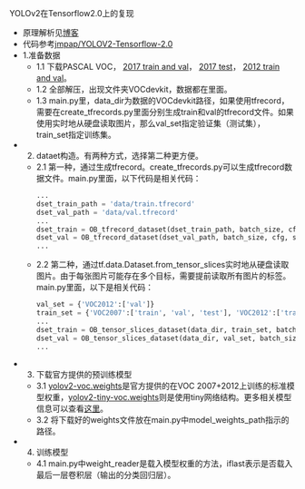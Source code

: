 YOLOv2在Tensorflow2.0上的复现
- 原理解析见[博客](https://blog.csdn.net/ying86615791/article/details/102957513)
- 代码参考[jmpap/YOLOV2-Tensorflow-2.0](https://github.com/jmpap/YOLOV2-Tensorflow-2.0)
- 1.准备数据
	- 1.1 下载PASCAL VOC， [2017 train and val](http://pjreddie.com/media/files/VOCtrainval_06-Nov-2007.tar)， [2017 test](http://pjreddie.com/media/files/VOCtest_06-Nov-2007.tar)， [2012 train and val](http://pjreddie.com/media/files/VOCtrainval_11-May-2012.tar)。
	- 1.2 全部解压，出现文件夹VOCdevkit，数据都在里面。
	- 1.3 main.py里，data_dir为数据的VOCdevkit路径，如果使用tfrecord，需要在create_tfrecords.py里面分别生成train和val的tfrecord文件。如果使用实时地从硬盘读取图片，那么val_set指定验证集（测试集），train_set指定训练集。
- 2. dataet构造。有两种方式，选择第二种更方便。
	- 2.1 第一种，通过生成tfrecord。create_tfrecords.py可以生成tfrecord数据文件。main.py里面，以下代码是相关代码：
		```python
		...
		dset_train_path = 'data/train.tfrecord'
		dset_val_path = 'data/val.tfrecord'
		...
		dset_train = OB_tfrecord_dataset(dset_train_path, batch_size, cfg, shuffle=False)
		dset_val = OB_tfrecord_dataset(dset_val_path, batch_size, cfg, shuffle=True)
		...
		```
	- 2.2 第二种，通过tf.data.Dataset.from_tensor_slices实时地从硬盘读取图片。由于每张图片可能存在多个目标，需要提前读取所有图片的标签。main.py里面，以下是相关代码：
		```python
		val_set = {'VOC2012':['val']}
		train_set = {'VOC2007':['train', 'val', 'test'], 'VOC2012':['train']}
		...
		dset_train = OB_tensor_slices_dataset(data_dir, train_set, batch_size, cfg, shuffle=True)
		dset_val = OB_tensor_slices_dataset(data_dir, val_set, batch_size, cfg, shuffle=False)
		...
		```
- 3. 下载官方提供的预训练模型
	- 3.1 [yolov2-voc.weights](https://pjreddie.com/media/files/yolov2-voc.weights)是官方提供的在VOC 2007+2012上训练的标准模型权重，[yolov2-tiny-voc.weights](https://pjreddie.com/media/files/yolov2-tiny-voc.weights)则是使用tiny网络结构。更多相关模型信息可以查看[这里](https://pjreddie.com/darknet/yolov2/)。
	- 3.2 将下载好的weights文件放在main.py中model_weights_path指示的路径。
- 4. 训练模型
	- 4.1 main.py中weight_reader是载入模型权重的方法，iflast表示是否载入最后一层卷积层（输出的分类回归层）。
		
